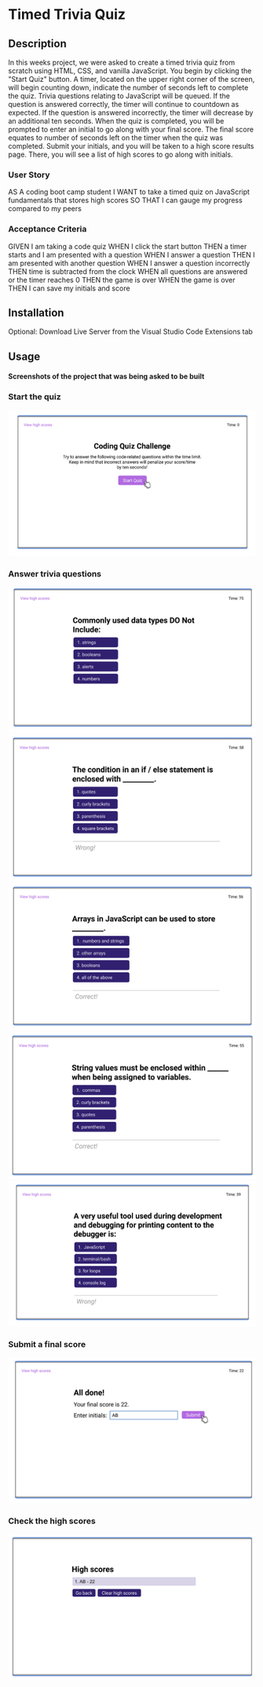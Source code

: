 # Timed Trivia Quiz

## Description
In this weeks project, we were asked to create a timed trivia quiz from scratch using HTML, CSS, and vanilla JavaScript. You begin by clicking the "Start Quiz" button. A timer, located on the upper right corner of the screen, will begin counting down, indicate the number of seconds left to complete the quiz. Trivia questions relating to JavaScript will be queued. If the question is answered correctly, the timer will continue to countdown as expected. If the question is answered incorrectly, the timer will decrease by an additional ten seconds. When the quiz is completed, you will be prompted to enter an initial to go along with your final score. The final score equates to number of seconds left on the timer when the quiz was completed. Submit your initials, and you will be taken to a high score results page. There, you will see a list of high scores to go along with initials.

### User Story
AS A coding boot camp student
I WANT to take a timed quiz on JavaScript fundamentals that stores high scores
SO THAT I can gauge my progress compared to my peers

### Acceptance Criteria
GIVEN I am taking a code quiz
WHEN I click the start button
THEN a timer starts and I am presented with a question
WHEN I answer a question
THEN I am presented with another question
WHEN I answer a question incorrectly
THEN time is subtracted from the clock
WHEN all questions are answered or the timer reaches 0
THEN the game is over
WHEN the game is over
THEN I can save my initials and score

## Installation
Optional: Download Live Server from the Visual Studio Code Extensions tab

## Usage

#### Screenshots of the project that was being asked to be built

### Start the quiz
![alt text](./assets/image/Screenshot%202023-06-10%20at%2010.19.45%20PM.png)

### Answer trivia questions
![alt text](./assets/image/Screenshot%202023-06-10%20at%2010.19.47%20PM.png)
![alt text](./assets/image/Screenshot%202023-06-10%20at%2010.19.49%20PM.png)
![alt text](./assets/image/Screenshot%202023-06-10%20at%2010.19.52%20PM.png)
![alt text](./assets/image/Screenshot%202023-06-10%20at%2010.19.56%20PM.png)
![alt text](./assets/image/Screenshot%202023-06-10%20at%2010.20.00%20PM.png)

### Submit a final score
![alt text](./assets/image/Screenshot%202023-06-10%20at%2010.20.08%20PM.png)

### Check the high scores
![alt text](./assets/image/Screenshot%202023-06-10%20at%2010.20.09%20PM.png)